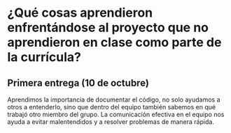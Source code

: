 # ¿Qué cosas aprendieron enfrentándose al proyecto que no aprendieron en clase como parte de la currícula?

## Primera entrega (10 de octubre)
Aprendimos la importancia de documentar el código, no solo ayudamos a otros a entenderlo, sino que dentro del equipo también sabemos en qué trabajó otro miembro del grupo. La comunicación efectiva en el equipo nos ayuda a evitar malentendidos y a resolver problemas de manera rápida.